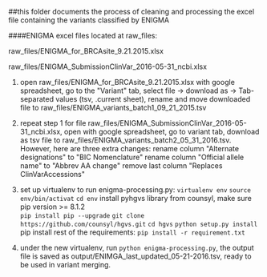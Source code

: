 ##this folder documents the process of cleaning and processing the excel file containing the variants classified by ENIGMA

####ENIGMA excel files located at raw_files:

raw_files/ENIGMA_for_BRCAsite_9.21.2015.xlsx

raw_files/ENIGMA_SubmissionClinVar_2016-05-31_ncbi.xlsx

1. open raw_files/ENIGMA_for_BRCAsite_9.21.2015.xlsx with google spreadsheet, go to the "Variant" tab, select file -> download as -> Tab-separated values (tsv, .current sheet), rename and move downloaded file to raw_files/ENIGMA_variants_batch1_09_21_2015.tsv

2. repeat step 1 for file raw_files/ENIGMA_SubmissionClinVar_2016-05-31_ncbi.xlsx, open with google spreadsheet, go to variant tab, download as tsv file to raw_files/ENIGMA_variants_batch2_05_31_2016.tsv. However, here are three extra changes:
    rename column "Alternate designations" to "BIC Nomenclature"
    rename column "Official allele name" to "Abbrev AA change"
    remove last column "Replaces ClinVarAccessions"

3. set up virtualenv to run enigma-processing.py:
`virtualenv env`
`source env/bin/activat`
`cd env`
install pyhgvs library from counsyl, make sure pip version >= 8.1.2  
`pip install pip --upgrade`
`git clone https://github.com/counsyl/hgvs.git`
`cd hgvs`
`python setup.py install` 
pip install rest of the requirements:
`pip install -r requirement.txt`

4. under the new virtualenv, run `python enigma-processing.py`, the output file is saved as output/ENIMGA_last_updated_05-21-2016.tsv, ready to be used in variant merging.
 
